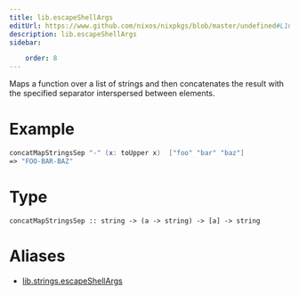 ```yaml
---
title: lib.escapeShellArgs
editUrl: https://www.github.com/nixos/nixpkgs/blob/master/undefined#L167C5
description: lib.escapeShellArgs
sidebar:

    order: 8
---
```


Maps a function over a list of strings and then concatenates the
result with the specified separator interspersed between
elements.

# Example

```nix
concatMapStringsSep "-" (x: toUpper x)  ["foo" "bar" "baz"]
=> "FOO-BAR-BAZ"
```

# Type

```
concatMapStringsSep :: string -> (a -> string) -> [a] -> string
```


# Aliases

- [lib.strings.escapeShellArgs](/nix-doc-comments/reference/lib/strings/lib-strings-escapeshellargs)


